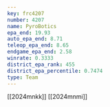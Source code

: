 ```yaml
---
key: frc4207
number: 4207
name: PyroBotics
epa_end: 19.93
auto_epa_end: 8.71
teleop_epa_end: 8.65
endgame_epa_end: 2.58
winrate: 0.3333
district_epa_rank: 455
district_epa_percentile: 0.7474
type: Team
---
```

[[2024mnkk]]
[[2024mnmi]]
